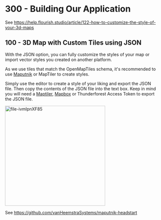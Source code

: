 # 300 - Building Our Application

See https://help.flourish.studio/article/122-how-to-customize-the-style-of-your-3d-maps

## 100 - 3D Map with Custom Tiles using JSON

With the JSON option, you can fully customize the styles of your map or import vector styles you created on another platform.

As we use tiles that match the OpenMapTiles schema, it's recommended to use [Maputnik](https://maputnik.github.io/) or MapTiler to create styles. 

Simply use the editor to create a style of your liking and export the JSON file. Then copy the contents of the JSON file into the text box. Keep in mind you will need a [Maptiler](https://www.maptiler.com/), [Mapbox](https://www.mapbox.com/) or Thunderforest Access Token to export the JSON file.

<img width="330" alt="file-ivmlpnXF85" src="https://user-images.githubusercontent.com/1499433/197747345-320141d2-f251-47de-ae60-0bd46122aa82.png">

See https://github.com/vanHeemstraSystems/maputnik-headstart
